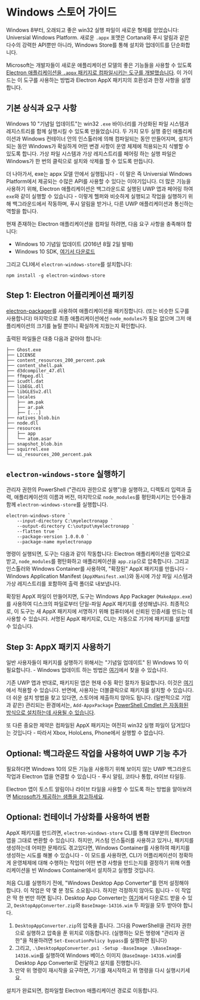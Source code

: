 # Windows 스토어 가이드

Windows 8부터, 오래되고 좋은 win32 실행 파일이 새로운 형제를 얻었습니다: Universial
Windows Platform. 새로운 `.appx` 포맷은 Cortana와 푸시 알림과 같은 다수의 강력한
API뿐만 아니라, Windows Store를 통해 설치와 업데이트를 단순화합니다.

Microsoft는 개발자들이 새로운 애플리케이션 모델의 좋은 기능들을 사용할 수 있도록
[Electron 애플리케이션을 `.appx` 패키지로 컴파일시키는 도구를 개발했습니다][electron-windows-store].
이 가이드는 이 도구를 사용하는 방법과 Electron AppX 패키지의 호환성과 한정 사항을
설명합니다.

## 기본 상식과 요구 사항

Windows 10 "기념일 업데이트"는 win32 `.exe` 바이너리를 가상화된 파일 시스템과
레지스트리를 함께 실행시킬 수 있도록 만들었습니다. 두 가지 모두 실행 중인
애플리케이션과 Windows 컨테이너 안의 인스톨러에 의해 컴파일되는 동안 만들어지며,
설치가 되는 동안 Windows가 확실하게 어떤 변경 사항이 운영 체제에 적용되는지 식별할 수
있도록 합니다. 가상 파일 시스템과 가상 레지스트리를 페어링 하는 실행 파일은 Windows가
한 번의 클릭으로 설치와 삭제를 할 수 있도록 만듭니다.

더 나아가서, exe는 appx 모델 안에서 실행됩니다 - 이 말은 즉 Universial Windows
Platform에서 제공되는 수많은 API를 사용할 수 있다는 이야기입니다. 더 많은 기능을
사용하기 위해, Electron 애플리케이션은 백그라운드로 실행된 UWP 앱과 페어링 하여
`exe`와 같이 실행할 수 있습니다 - 이렇게 헬퍼와 비슷하게 실행되고 작업을 실행하기 위해
백그라운드에서 작동하며, 푸시 알림을 받거나, 다른 UWP 애플리케이션과 통신하는 역할을
합니다.

현재 존재하는 Electron 애플리케이션을 컴파일 하려면, 다음 요구 사항을 충족해야 합니다:


* Windows 10 기념일 업데이트 (2016년 8월 2일 발매)
* Windows 10 SDK, [여기서 다운로드][windows-sdk]

그리고 CLI에서 `electron-windows-store`를 설치합니다:

```
npm install -g electron-windows-store
```

## Step 1: Electron 어플리케이션 패키징

[electron-packager](https://github.com/electron-userland/electron-packager)를
사용하여 애플리케이션을 패키징합니다. (또는 비슷한 도구를 사용합니다) 마지막으로 최종
애플리케이션에선 `node_modules`가 필요 없으며 그저 애플리케이션의 크기를 늘릴 뿐이니
확실하게 지웠는지 확인합니다.

출력된 파일들은 대충 다음과 같아야 합니다:

```
├── Ghost.exe
├── LICENSE
├── content_resources_200_percent.pak
├── content_shell.pak
├── d3dcompiler_47.dll
├── ffmpeg.dll
├── icudtl.dat
├── libEGL.dll
├── libGLESv2.dll
├── locales
│   ├── am.pak
│   ├── ar.pak
│   ├── [...]
├── natives_blob.bin
├── node.dll
├── resources
│   ├── app
│   └── atom.asar
├── snapshot_blob.bin
├── squirrel.exe
└── ui_resources_200_percent.pak
```

## `electron-windows-store` 실행하기

관리자 권한의 PowerShell ("관리자 권한으로 실행")을 실행하고, 디렉토리 입력과 출력,
애플리케이션의 이름과 버전, 마지막으로 `node_modules`를 평탄화시키는 인수들과 함께
`electron-windows-store`를 실행합니다.

```
electron-windows-store `
    --input-directory C:\myelectronapp `
    --output-directory C:\output\myelectronapp `
    --flatten true `
    --package-version 1.0.0.0 `
    --package-name myelectronapp
```

명령이 실행되면, 도구는 다음과 같이 작동합니다: Electron 애플리케이션을 입력으로 받고,
`node_modules`를 평탄화하고 애플리케이션을 `app.zip`으로 압축합니다. 그리고
인스톨러와 Windows Container를 사용하여, "확장된" AppX 패키지를 만듭니다 -
Windows Application Manifest (`AppXManifest.xml`)와 동시에 가상 파일 시스템과 가상
레지스트리를 포함하여 출력 폴더로 내보냅니다.

확장된 AppX 파일이 만들어지면, 도구는 Windows App Packager (`MakeAppx.exe`)를
사용하여 디스크의 파일로부터 단일-파일 AppX 패키지를 생성해냅니다. 최종적으로, 이
도구는 새 AppX 패키지에 서명하기 위해 컴퓨터에서 신뢰된 인증서를 만드는 데 사용할 수
있습니다. 서명된 AppX 패키지로, CLI는 자동으로 기기에 패키지를 설치할 수 있습니다.

## Step 3: AppX 패키지 사용하기

일반 사용자들이 패키지를 실행하기 위해서는 "기념일 업데이트" 된 Windows 10 이
필요합니다. - Windows 업데이트 하는 방법은 [여기][how-to-update]에서 찾을 수
있습니다.

기존 UWP 앱과 반대로, 패키지된 앱은 현재 수동 확인 절차가 필요합니다. 이것은
[여기][centennial-campaigns]에서 적용할 수 있습니다. 반면에, 사용자는
더블클릭으로 패키지를 설치할 수 있습니다. 더 쉬운 설치 방법을 찾고 있다면,
스토어에 제출하지 않아도 됩니다. (일반적으로 기업과 같은) 관리되는 환경에서는,
`Add-AppxPackage` [PowerShell Cmdlet 은 자동화된 방식으로 설치하는데 사용될 수
있습니다][add-appxpackage].

또 다른 중요한 제약은 컴파일된 AppX 패키지는 여전히 win32 실행 파일이 담겨있다는
것입니다 - 따라서 Xbox, HoloLens, Phone에서 실행할 수 없습니다.

## Optional: 백그라운드 작업을 사용하여 UWP 기능 추가

필요하다면 Windows 10의 모든 기능을 사용하기 위해 보이지 않는 UWP 백그라운드 작업과
Electron 앱을 연결할 수 있습니다 - 푸시 알림, 코타나 통합, 라이브 타일등.

Electron 앱이 토스트 알림이나 라이브 타일을 사용할 수 있도록 하는 방법을 알아보려면
[Microsoft가 제공하는 샘플을 참고하세요][background-task].

## Optional: 컨테이너 가상화를 사용하여 변환

AppX 패키지를 만드려면, `electron-windows-store` CLI를 통해 대부분의 Electron 앱을
그대로 변환할 수 있습니다. 하지만, 커스텀 인스톨러를 사용하고 있거나, 패키지를
생성하는데 어떠한 문제라도 겪고있다면, Windows Container를 사용하여 패키지를 생성하는
시도를 해볼 수 있습니다 - 이 모드를 사용하면, CLI가 어플리케이션이 정확하게 운영체제에
대해 수행하는 작업이 어떤 변경 사항을 만드는지를 결정하기 위해 어플리케이션을 빈 Windows
Container에서 설치하고 실행할 것입니다.

처음 CLI를 실행하기 전에, "Windows Desktop App Converter"를 먼저 설정해야 합니다.
이 작업은 약 몇 분 정도 소요됩니다. 하지만 걱정하지 않아도 됩니다 - 이 작업은 딱 한
번만 하면 됩니다. Desktop App Converter는 [여기][app-converter]에서 다운로드 받을
수 있고, `DesktopAppConverter.zip`와 `BaseImage-14316.wim` 두 파일을 모두 받아야
합니다.

1. `DesktopAppConverter.zip`의 압축을 풉니다. 그다음 PowerShell을 관리자 권한으로
  실행하고 압축을 푼 위치로 이동합니다. (실행하는 모든 명령에 "관리자 권한"을
  적용하려면 `Set-ExecutionPolicy bypass`를 실행하면 됩니다)
2. 그리고, `.\DesktopAppConverter.ps1 -Setup -BaseImage .\BaseImage-14316.wim`를
  실행하여 Windows 베이스 이미지 (`BaseImage-14316.wim`)를 Desktop App Converter로
  전달하고 설치를 진행합니다.
3. 만약 위 명령이 재시작을 요구하면, 기기를 재시작하고 위 명령을 다시 실행시키세요.

설치가 완료되면, 컴파일할 Electron 애플리케이션 경로로 이동합니다.

[windows-sdk]: https://developer.microsoft.com/en-us/windows/downloads/windows-10-sdk
[app-converter]: https://www.microsoft.com/en-us/download/details.aspx?id=51691
[add-appxpackage]: https://technet.microsoft.com/en-us/library/hh856048.aspx
[electron-packager]: https://github.com/electron-userland/electron-packager
[electron-windows-store]: https://github.com/catalystcode/electron-windows-store
[background-task]: https://github.com/felixrieseberg/electron-uwp-background
[centennial-campaigns]: https://developer.microsoft.com/en-us/windows/projects/campaigns/desktop-bridge
[how-to-update]: https://blogs.windows.com/windowsexperience/2016/08/02/how-to-get-the-windows-10-anniversary-update
